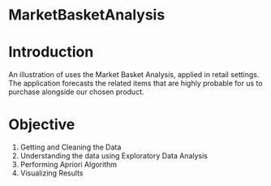 # MarketBasketAnalysis

# Introduction

An illustration of uses the Market Basket Analysis, applied in retail settings. The application forecasts the related items that are highly probable for us to purchase alongside our chosen product. 

# Objective

1. Getting and Cleaning the Data
2. Understanding the data using Exploratory Data Analysis
3. Performing Apriori Algorithm
4. Visualizing Results
